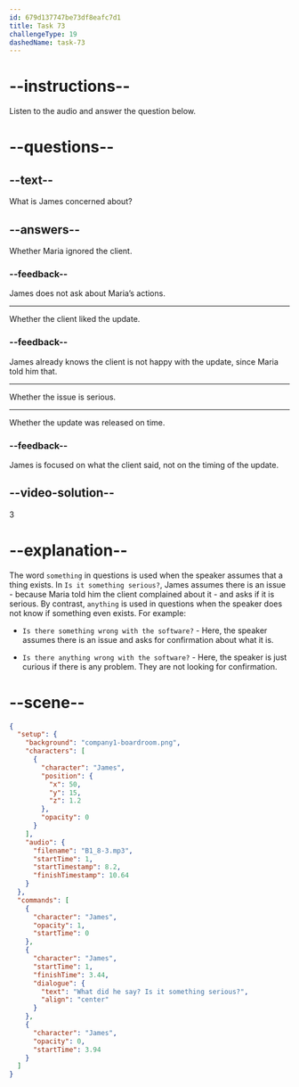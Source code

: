 ```yaml
---
id: 679d137747be73df8eafc7d1
title: Task 73
challengeType: 19
dashedName: task-73
---
```


<!-- (Audio) James: What did he say? Is it something serious? -->

# --instructions--

Listen to the audio and answer the question below.

# --questions--

## --text--

What is James concerned about?

## --answers--

Whether Maria ignored the client.

### --feedback--

James does not ask about Maria’s actions.

---

Whether the client liked the update.

### --feedback--

James already knows the client is not happy with the update, since Maria told him that.

---

Whether the issue is serious.

---

Whether the update was released on time.

### --feedback--

James is focused on what the client said, not on the timing of the update.

## --video-solution--

3

# --explanation--

The word `something` in questions is used when the speaker assumes that a thing exists. In `Is it something serious?`, James assumes there is an issue - because Maria told him the client complained about it - and asks if it is serious. By contrast, `anything` is used in questions when the speaker does not know if something even exists. For example:  

- `Is there something wrong with the software?` - Here, the speaker assumes there is an issue and asks for confirmation about what it is.

- `Is there anything wrong with the software?` - Here, the speaker is just curious if there is any problem. They are not looking for confirmation.

# --scene--

```json
{
  "setup": {
    "background": "company1-boardroom.png",
    "characters": [
      {
        "character": "James",
        "position": {
          "x": 50,
          "y": 15,
          "z": 1.2
        },
        "opacity": 0
      }
    ],
    "audio": {
      "filename": "B1_8-3.mp3",
      "startTime": 1,
      "startTimestamp": 8.2,
      "finishTimestamp": 10.64
    }
  },
  "commands": [
    {
      "character": "James",
      "opacity": 1,
      "startTime": 0
    },
    {
      "character": "James",
      "startTime": 1,
      "finishTime": 3.44,
      "dialogue": {
        "text": "What did he say? Is it something serious?",
        "align": "center"
      }
    },
    {
      "character": "James",
      "opacity": 0,
      "startTime": 3.94
    }
  ]
}
```
